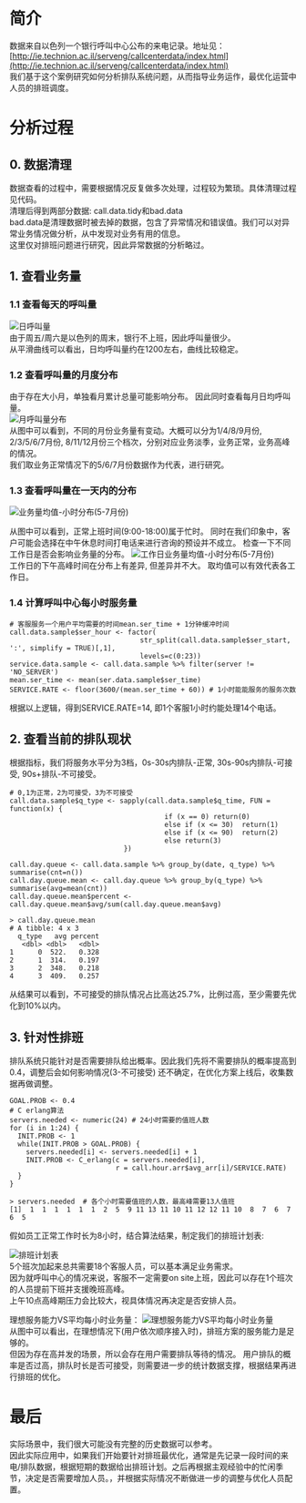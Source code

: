 # 简介
数据来自以色列一个银行呼叫中心公布的来电记录。地址见：[http://ie.technion.ac.il/serveng/callcenterdata/index.html](http://ie.technion.ac.il/serveng/callcenterdata/index.html)  
我们基于这个案例研究如何分析排队系统问题，从而指导业务运作，最优化运营中人员的排班调度。  

# 分析过程
## 0. 数据清理
数据查看的过程中，需要根据情况反复做多次处理，过程较为繁琐。具体清理过程见代码。    
清理后得到两部分数据: 
call.data.tidy和bad.data    
bad.data是清理数据时被去掉的数据，包含了异常情况和错误值。我们可以对异常业务情况做分析，从中发现对业务有用的信息。  
这里仅对排班问题进行研究，因此异常数据的分析略过。  
## 1. 查看业务量
### 1.1 查看每天的呼叫量      
![日呼叫量](https://github.com/oDoraemon/schedule_op/blob/master/img/01_call_day_arrival.png?raw=true)        
由于周五/周六是以色列的周末，银行不上班，因此呼叫量很少。   
从平滑曲线可以看出，日均呼叫量约在1200左右，曲线比较稳定。 

### 1.2 查看呼叫量的月度分布  
由于存在大小月，单独看月累计总量可能影响分布。 因此同时查看每月日均呼叫量。  
![月呼叫量分布](https://github.com/oDoraemon/schedule_op/blob/master/img/02_call_month_arrival.png?raw=true)  
从图中可以看到，不同的月份业务量有变动。大概可以分为1/4/8/9月份, 2/3/5/6/7月份, 8/11/12月份三个档次，分别对应业务淡季，业务正常，业务高峰的情况。  
我们取业务正常情况下的5/6/7月份数据作为代表，进行研究。

### 1.3 查看呼叫量在一天内的分布
![业务量均值-小时分布(5-7月份)](https://github.com/oDoraemon/schedule_op/blob/master/img/03_call_hour_arrival.png?raw=true)  

从图中可以看到，正常上班时间(9:00-18:00)属于忙时。 同时在我们印象中，客户可能会选择在中午休息时间打电话来进行咨询的预设并不成立。 
检查一下不同工作日是否会影响业务量的分布。
![工作日业务量均值-小时分布(5-7月份)](https://github.com/oDoraemon/schedule_op/blob/master/img/04_dow_hour_arrival.png?raw=true)    
工作日的下午高峰时间在分布上有差异, 但差异并不大。 取均值可以有效代表各工作日。

### 1.4 计算呼叫中心每小时服务量
	# 客服服务一个用户平均需要的时间mean.ser_time + 1分钟缓冲时间
	call.data.sample$ser_hour <- factor(
	                                str_split(call.data.sample$ser_start, ':', simplify = TRUE)[,1],
	                                levels=c(0:23))
	service.data.sample <- call.data.sample %>% filter(server != 'NO_SERVER')
	mean.ser_time <- mean(ser.data.sample$ser_time)
	SERVICE.RATE <- floor(3600/(mean.ser_time + 60)) # 1小时能能服务的服务次数  
   
根据以上逻辑，得到SERVICE.RATE=14, 即1个客服1小时约能处理14个电话。  

## 2. 查看当前的排队现状
根据指标，我们将服务水平分为3档，0s-30s内排队-正常,  30s-90s内排队-可接受, 90s+排队-不可接受。  

	# 0,1为正常，2为可接受，3为不可接受
	call.data.sample$q_type <- sapply(call.data.sample$q_time, FUN = function(x) {
	                                      if (x == 0) return(0)
	                                      else if (x <= 30)  return(1)
	                                      else if (x <= 90)  return(2)
	                                      else return(3)
	                            })  
	
	call.day.queue <- call.data.sample %>% group_by(date, q_type) %>% summarise(cnt=n())
	call.day.queue.mean <- call.day.queue %>% group_by(q_type) %>% summarise(avg=mean(cnt))
	call.day.queue.mean$percent <- call.day.queue.mean$avg/sum(call.day.queue.mean$avg)  

	> call.day.queue.mean
	# A tibble: 4 x 3
	  q_type   avg percent
	   <dbl> <dbl>   <dbl>
	1      0  522.   0.328
	2      1  314.   0.197
	3      2  348.   0.218
	4      3  409.   0.257

从结果可以看到，不可接受的排队情况占比高达25.7%，比例过高，至少需要先优化到10%以内。  

## 3. 针对性排班
排队系统只能针对是否需要排队给出概率。因此我们先将不需要排队的概率提高到0.4，调整后会如何影响情况(3-不可接受) 还不确定，在优化方案上线后，收集数据再做调整。  
  
	GOAL.PROB <- 0.4
	# C erlang算法
	servers.needed <- numeric(24) # 24小时需要的值班人数
	for (i in 1:24) {
	  INIT.PROB <- 1
	  while(INIT.PROB > GOAL.PROB) {
	    servers.needed[i] <- servers.needed[i] + 1
	    INIT.PROB <- C_erlang(c = servers.needed[i],
	                          r = call.hour.arr$avg_arr[i]/SERVICE.RATE)
	  }
	}

	> servers.needed  # 各个小时需要值班的人数，最高峰需要13人值班
	[1]  1  1  1  1  1  1  2  5  9 11 13 11 10 11 12 12 11 10  8  7  6  7  6  5

假如员工正常工作时长为8小时，结合算法结果，制定我们的排班计划表:

![排班计划表](https://github.com/oDoraemon/schedule_op/blob/master/img/05_schedule_solution.png?raw=true)  
5个班次加起来总共需要18个客服人员，可以基本满足业务需求。  
因为就呼叫中心的情况来说，客服不一定需要on site上班，因此可以存在1个班次的人员提前下班并支援晚班高峰。  
上午10点高峰期压力会比较大，视具体情况再决定是否安排人员。 

理想服务能力VS平均每小时业务量：
![理想服务能力VS平均每小时业务量](https://github.com/oDoraemon/schedule_op/blob/master/img/06_service_capability.png?raw=true)  
从图中可以看出，在理想情况下(用户依次顺序接入时)，排班方案的服务能力是足够的。  
但因为存在高并发的场景，所以会存在用户需要排队等待的情况。
用户排队的概率是否过高，排队时长是否可接受，则需要进一步的统计数据支撑，根据结果再进行排班的优化。

# 最后
实际场景中，我们很大可能没有完整的历史数据可以参考。  
因此实际应用中，如果我们开始要针对排班最优化，通常是先记录一段时间的来电/排队数据，根据短期的数据给出排班计划。之后再根据主观经验中的忙闲季节，决定是否需要增加人员。，并根据实际情况不断做进一步的调整与优化人员配置。
